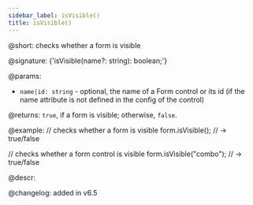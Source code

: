 ```yaml
---
sidebar_label: isVisible()
title: isVisible()
---          
```


@short: checks whether a form is visible

@signature: {'isVisible(name?: string): boolean;'}

@params:
- `name|id: string` - optional, the name of a Form control or its id (if the name attribute is not defined in the config of the control)

@returns:
`true`, if a form is visible; otherwise, `false`.

@example:
// checks whether a form is visible
form.isVisible(); // -> true/false

// checks whether a form control is visible
form.isVisible("combo"); // -> true/false

@descr:

@changelog: added in v6.5

[comment]: # (@related:form/work_with_form.md#checking-if-a-form-is-visible)

[comment]: # (@relatedapi: form/api/form_hide_method.md form/api/form_show_method.md)
